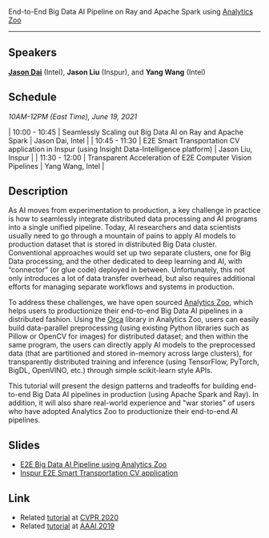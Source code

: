 End-to-End Big Data AI Pipeline on Ray and Apache Spark using [Analytics Zoo](https://github.com/intel-analytics/analytics-zoo)

___

## Speakers
[**Jason Dai**](https://jason-dai.github.io/) (Intel), **Jason Liu** (Inspur), and **Yang Wang** (Intel)


## Schedule
_10AM-12PM (East Time), June 19, 2021_

| 10:00 - 10:45   | Seamlessly Scaling out Big Data AI on Ray and Apache Spark | Jason Dai, Intel |
| 10:45 - 11:30   | E2E Smart Transportation CV application in Inspur (using Insight Data-Intelligence platform) | Jason Liu, Inspur |
| 11:30 - 12:00  | Transparent Acceleration of E2E Computer Vision Pipelines | Yang Wang, Intel |

## Description
As AI moves from experimentation to production, a key challenge in practice is how to seamlessly integrate distributed data processing and AI programs into a single unified pipeline. Today, AI researchers and data scientists usually need to go through a mountain of pains to apply AI models to production dataset that is stored in distributed Big Data cluster. Conventional approaches would set up two separate clusters, one for Big Data processing, and the other dedicated to deep learning and AI, with “connector” (or glue code) deployed in between. Unfortunately, this not only introduces a lot of data transfer overhead, but also requires additional efforts for managing separate workflows and systems in production.

To address these challenges, we have open sourced [Analytics Zoo](https://github.com/intel-analytics/analytics-zoo), which helps users to productionize their end-to-end Big Data AI pipelines in a distributed fashion. Using the [Orca](https://analytics-zoo.readthedocs.io/en/latest/doc/Orca/Overview/orca.html) library in Analytics Zoo, users can easily build data-parallel preprocessing (using existing Python libraries such as Pillow or OpenCV for images) for distributed dataset; and then within the same program, the users can directly apply AI models to the preprocessed data (that are partitioned and stored in-memory across large clusters), for transparently distributed training and inference (using TensorFlow, PyTorch, BigDL, OpenVINO, etc.) through simple scikit-learn style APIs.

This tutorial will present the design patterns and tradeoffs for building end-to-end Big Data AI pipelines in production (using Apache Spark and Ray). In addition, it will also share real-world experience and "war stories" of users who have adopted Analytics Zoo to productionize their end-to-end AI pipelines.

## Slides
- [E2E Big Data AI Pipeline using Analytics Zoo](slides/End-to-End%20Big%20Data%20AI%20Pipeline%20using%20Analytics%20Zoo%20-%20CVPR21.pdf)
- [Inspur E2E Smart Transportation CV application](slides/Inspur%20E2E%20Smart%20Transportation%20CV%20application%20-CVPR21.pdf)


## Link
* Related [tutorial](https://jason-dai.github.io/cvpr2020/) at [CVPR 2020](http://cvpr2020.thecvf.com)
* Related [tutorial](https://jason-dai.github.io/aaai2019) at [AAAI 2019](https://aaai.org/Conferences/AAAI-19/aaai19tutorials/#sp2)
